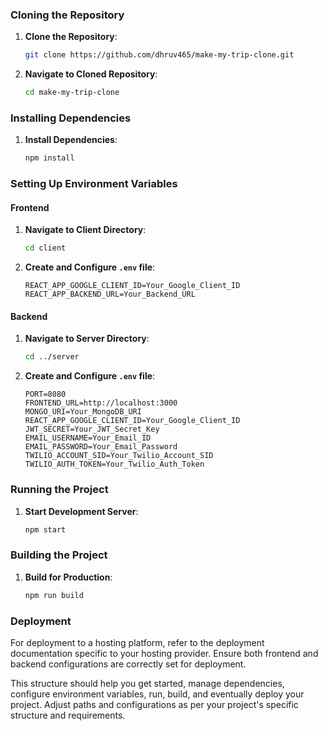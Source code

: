 ### Cloning the Repository

1. **Clone the Repository**:
   ```bash
   git clone https://github.com/dhruv465/make-my-trip-clone.git
   ```

2. **Navigate to Cloned Repository**:
   ```bash
   cd make-my-trip-clone
   ```

### Installing Dependencies

1. **Install Dependencies**:
   ```bash
   npm install
   ```

### Setting Up Environment Variables

#### Frontend

1. **Navigate to Client Directory**:
   ```bash
   cd client
   ```

2. **Create and Configure `.env` file**:
   ```
   REACT_APP_GOOGLE_CLIENT_ID=Your_Google_Client_ID
   REACT_APP_BACKEND_URL=Your_Backend_URL
   ```

#### Backend

1. **Navigate to Server Directory**:
   ```bash
   cd ../server
   ```

2. **Create and Configure `.env` file**:
   ```
   PORT=8080
   FRONTEND_URL=http://localhost:3000
   MONGO_URI=Your_MongoDB_URI
   REACT_APP_GOOGLE_CLIENT_ID=Your_Google_Client_ID
   JWT_SECRET=Your_JWT_Secret_Key
   EMAIL_USERNAME=Your_Email_ID
   EMAIL_PASSWORD=Your_Email_Password
   TWILIO_ACCOUNT_SID=Your_Twilio_Account_SID
   TWILIO_AUTH_TOKEN=Your_Twilio_Auth_Token
   ```

### Running the Project

1. **Start Development Server**:
   ```bash
   npm start
   ```

### Building the Project

1. **Build for Production**:
   ```bash
   npm run build
   ```

### Deployment

For deployment to a hosting platform, refer to the deployment documentation specific to your hosting provider. Ensure both frontend and backend configurations are correctly set for deployment.

This structure should help you get started, manage dependencies, configure environment variables, run, build, and eventually deploy your project. Adjust paths and configurations as per your project's specific structure and requirements.
